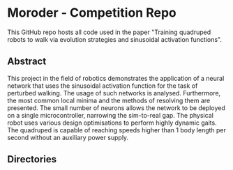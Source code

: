 # Moroder - Competition Repo
This GitHub repo hosts all code used in the paper "Training quadruped robots to walk via evolution strategies and sinusoidal activation functions".
## Abstract
This project in the field of robotics demonstrates the application of a neural network that uses the sinusoidal activation function for the task of perturbed walking. The usage of such networks is analysed. Furthermore, the most common local minima and the methods of resolving them are presented. The small number of neurons allows the network to be deployed on a single microcontroller, narrowing the sim-to-real gap. The physical robot uses various design optimisations to perform highly dynamic gaits. The quadruped is capable of reaching speeds higher than 1 body length per second without an auxiliary power supply.
## Directories
